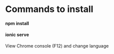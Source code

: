 # Commands to install
<h4>npm install</h4>
<h4>ionic serve</h4>

View Chrome console (F12) and change language
